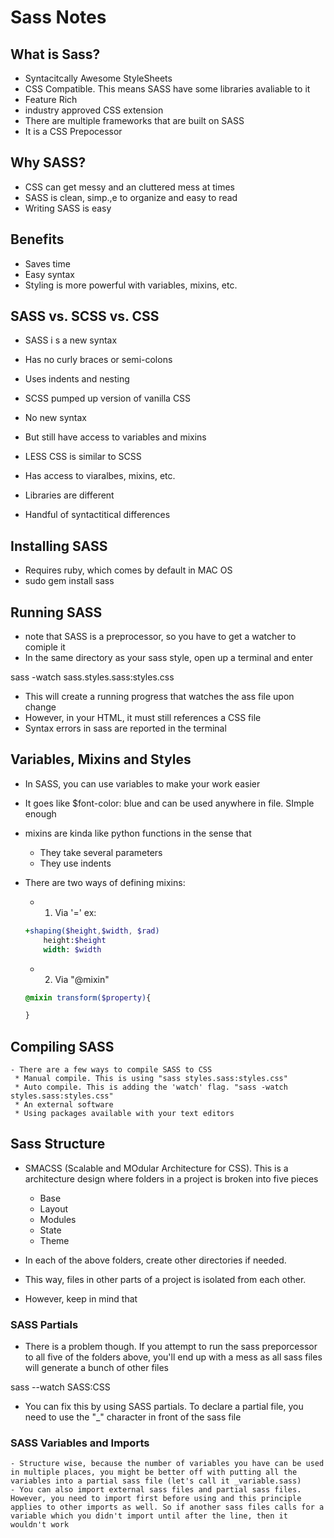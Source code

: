 # Sass Notes

## What is Sass?

- Syntacitcally Awesome StyleSheets
- CSS Compatible. This means SASS have some libraries avaliable to it
- Feature Rich
- industry approved CSS extension
- There are multiple frameworks that are built on SASS
- It is a CSS Prepocessor

## Why SASS?

- CSS can get messy and an cluttered mess at times
- SASS is clean, simp.,e to organize and easy to read
- Writing SASS is easy

## Benefits

- Saves time
- Easy syntax
- Styling is more powerful with variables, mixins, etc. 

## SASS vs. SCSS vs. CSS

- SASS i s a new syntax
- Has no curly braces or semi-colons
- Uses indents and nesting

- SCSS pumped up version of vanilla CSS
- No new syntax
- But still have access to variables and mixins

- LESS CSS is similar to SCSS
- Has access to viaralbes, mixins, etc.
- Libraries are different
- Handful of syntactitical differences

## Installing SASS

- Requires ruby, which comes by default in MAC OS 
- sudo gem install sass

## Running SASS 

- note that SASS is a preprocessor, so you have to get a watcher to comiple it
- In the same directory as your sass style, open up a terminal and enter

sass -watch sass.styles.sass:styles.css

- This will create a running progress that watches the ass file upon change
- However, in your HTML, it must still references a CSS file
- Syntax errors in sass are reported in the terminal 

## Variables, Mixins and Styles

- In SASS, you can use variables to make your work easier
- It goes like $font-color: blue and can be used anywhere in file. SImple enough

- mixins are kinda like python functions in the sense that
    * They take several parameters
    * They use indents 

- There are two ways of defining mixins:
    * 1) Via '='
    ex: 
    ```SASS
    +shaping($height,$width, $rad)
        height:$height
        width: $width
    ```

    * 2) Via "@mixin"
    ```SASS
    @mixin transform($property){

    }
    ```

## Compiling SASS
    - There are a few ways to compile SASS to CSS
     * Manual compile. This is using "sass styles.sass:styles.css"
     * Auto compile. This is adding the 'watch' flag. "sass -watch styles.sass:styles.css"
     * An external software
     * Using packages available with your text editors

## Sass Structure

 - SMACSS (Scalable and MOdular Architecture for CSS). This is a architecture design where folders in a project is broken into five pieces
    * Base
    * Layout
    * Modules
    * State
    * Theme

- In each of the above folders, create other directories if needed. 
- This way, files in other parts of a project is isolated from each other. 

- However, keep in mind that 

### SASS Partials
 - There is a problem though. If you attempt to run the sass preporcessor to all five of the folders above, you'll end up with a mess as all sass files will generate a bunch of other files
  
  sass --watch SASS:CSS

  - You can fix this by using SASS partials. To declare a partial file, you need to use the "_" character in front of the sass file

### SASS Variables and Imports

    - Structure wise, because the number of variables you have can be used in multiple places, you might be better off with putting all the variables into a partial sass file (let's call it _variable.sass)
    - You can also import external sass files and partial sass files. However, you need to import first before using and this principle applies to other imports as well. So if another sass files calls for a variable which you didn't import until after the line, then it wouldn't work
